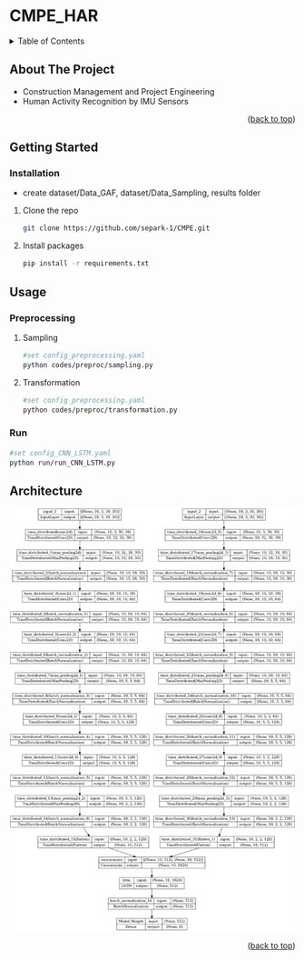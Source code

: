 # CMPE_HAR

<div id="top"></div>

<!-- TABLE OF CONTENTS -->
<details>
  <summary>Table of Contents</summary>
  <ol>
    <li>
      <a href="#about-the-project">About The Project</a></li>
    <li>
      <a href="#getting-started">Getting Started</a></li>
    <li>
      <a href="#usage">Usage</a></li>
    <li>
      <a href="#architecture">Architecture</a></li>
  </ol>
</details>


<!-- ABOUT THE PROJECT -->
## About The Project
* Construction Management and Project Engineering
* Human Activity Recognition by IMU Sensors
<p align="right">(<a href="#top">back to top</a>)</p>

<!-- GETTING STARTED -->
## Getting Started

### Installation

* create dataset/Data_GAF, dataset/Data_Sampling, results folder

1. Clone the repo
   ```sh
   git clone https://github.com/separk-1/CMPE.git
   ```
2. Install packages
   ```sh
   pip install -r requirements.txt
   ```

<!-- USAGE -->
## Usage
### Preprocessing

1. Sampling
   ```sh
   #set config_preprocessing.yaml
   python codes/preproc/sampling.py
   ```
2. Transformation
   ```sh
   #set config_preprocessing.yaml
   python codes/preproc/transformation.py
   ```
### Run

   ```sh
   #set config_CNN_LSTM.yaml
   python run/run_CNN_LSTM.py
   ```


<!-- Architecture -->
## Architecture
![Createplan](./image/architecture.png)

<p align="right">(<a href="#top">back to top</a>)</p>
